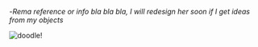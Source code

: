 -_Rema reference or info bla bla bla, I will redesign her soon if I get ideas
from my objects_

 ![doodle!](Untitled1153.png?raw=true)
